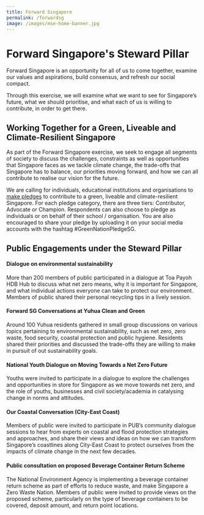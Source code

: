 ```yaml
---
title: Forward Singapore
permalink: /forwardsg
image: /images/mse-home-banner.jpg
---
```


# Forward Singapore's Steward Pillar

Forward Singapore is an opportunity for all of us to come together, examine our values and aspirations, build consensus, and refresh our social compact.

Through this exercise, we will examine what we want to see for Singapore’s future, what we should prioritise, and what each of us is willing to contribute, in order to get there.

## Working Together for a Green, Liveable and Climate-Resilient Singapore

As part of the Forward Singapore exercise, we seek to engage all segments of society to discuss the challenges, constraints as well as opportunities that Singapore faces as we tackle climate change, the trade-offs that Singapore has to balance, our priorities moving forward, and how we can all contribute to realise our vision for the future.

We are calling for individuals, educational institutions and organisations to [make pledges](http://go.gov.sg/greennationpledge) to contribute to a green, liveable and climate-resilient Singapore. For each pledge category, there are three tiers: Contributor, Advocate or Champion. Respondents can also choose to pledge as individuals or on behalf of their school / organisation. You are also encouraged to share your pledge by uploading it on your social media accounts with the hashtag #GreenNationPledgeSG.


## Public Engagements under the Steward Pillar


#### Dialogue on environmental sustainability
More than 200 members of public participated in a dialogue at Toa Payoh HDB Hub to discuss what net zero means, why it is important for Singapore, and what individual actions everyone can take to protect our environment. Members of public shared their personal recycling tips in a lively session.

#### Forward SG Conversations at Yuhua Clean and Green
Around 100 Yuhua residents gathered in small group discussions on various topics pertaining to environmental sustainability, such as net zero, zero waste, food security, coastal protection and public hygiene. Residents shared their priorities and discussed the trade-offs they are willing to make in pursuit of out sustainability goals.

#### National Youth Dialogue on Moving Towards a Net Zero Future
Youths were invited to participate in a dialogue to explore the challenges and opportunities in store for Singapore as we move towards net zero, and the role of youths, businesses and civil society/academia in catalysing change in norms and attitudes. 

#### Our Coastal Conversation (City-East Coast)
Members of public were invited to participate in PUB’s community dialogue sessions to hear from experts on coastal and flood protection strategies and approaches, and share their views and ideas on how we can transform Singapore’s coastlines along City-East Coast to protect ourselves from the impacts of climate change in the next few decades. 

#### Public consultation on proposed Beverage Container Return Scheme
The National Environment Agency is implementing a beverage container return scheme as part of efforts to reduce waste, and make Singapore a Zero Waste Nation. Members of public were invited to provide views on the proposed scheme, particularly on the type of beverage containers to be covered, deposit amount, and return point locations. 
